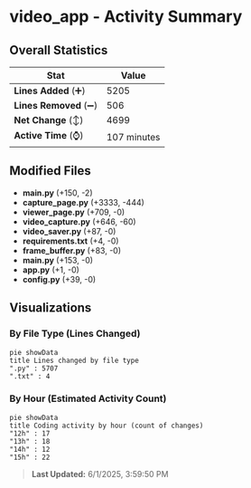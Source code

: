 # video_app - Activity Summary 

## Overall Statistics

| Stat                   | Value                                                             |
| ---------------------- | ----------------------------------------------------------------- |
| **Lines Added** (➕)   | 5205                                          |
| **Lines Removed** (➖) | 506                                        |
| **Net Change** (↕)    | 4699                |
| **Active Time** (⌚)   | 107 minutes |


## Modified Files
- **main.py** (+150, -2)
- **capture_page.py** (+3333, -444)
- **viewer_page.py** (+709, -0)
- **video_capture.py** (+646, -60)
- **video_saver.py** (+87, -0)
- **requirements.txt** (+4, -0)
- **frame_buffer.py** (+83, -0)
- **main.py** (+153, -0)
- **app.py** (+1, -0)
- **config.py** (+39, -0)

## Visualizations

### By File Type (Lines Changed)

```mermaid
pie showData
title Lines changed by file type
".py" : 5707
".txt" : 4
```

### By Hour (Estimated Activity Count)

```mermaid
pie showData
title Coding activity by hour (count of changes)
"12h" : 17
"13h" : 18
"14h" : 12
"15h" : 22
```


> **Last Updated:** 6/1/2025, 3:59:50 PM